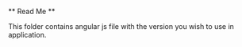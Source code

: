 ** Read Me **

This folder contains angular js file with the version you wish to use in application.

